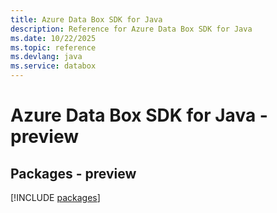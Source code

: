 ```yaml
---
title: Azure Data Box SDK for Java
description: Reference for Azure Data Box SDK for Java
ms.date: 10/22/2025
ms.topic: reference
ms.devlang: java
ms.service: databox
---
```

# Azure Data Box SDK for Java - preview
## Packages - preview
[!INCLUDE [packages](data-box-index.md)]